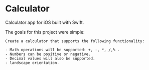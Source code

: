 
# Calculator

Calculator app for iOS built with Swift.

The goals for this project were simple:

    Create a calculator that supports the following functionality:

    - Math operations will be supported: +, -, *, /,% .
    - Numbers can be positive or negative.
    - Decimal values will also be supported.
    - landscape orientation.



